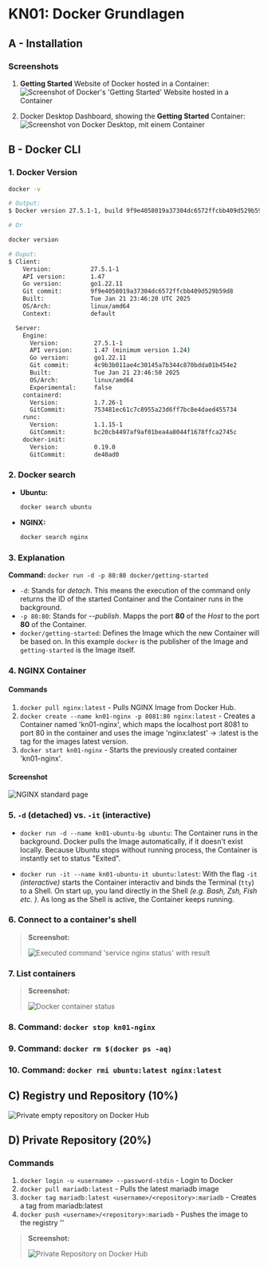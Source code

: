 # KN01: Docker Grundlagen

## A - Installation

### Screenshots

  1. **Getting Started** Website of Docker hosted in a Container:
    ![Screenshot of Docker's 'Getting Started' Website hosted in a Container](/m347-Container/x-resources/01/website.png)

  2. Docker Desktop Dashboard, showing the **Getting Started** Container:
    ![Screenshot von Docker Desktop, mit einem Container](/m347-Container/x-resources/01/desktop.png)

## B - Docker CLI

### 1. Docker Version

  ```sh
  docker -v

  # Output:
  $ Docker version 27.5.1-1, build 9f9e4058019a37304dc6572ffcbb409d529b59d8

  # Or

  docker version

  # Ouput:
  $ Client:
      Version:           27.5.1-1
      API version:       1.47
      Go version:        go1.22.11
      Git commit:        9f9e4058019a37304dc6572ffcbb409d529b59d8
      Built:             Tue Jan 21 23:46:20 UTC 2025
      OS/Arch:           linux/amd64
      Context:           default

    Server:
      Engine:
        Version:          27.5.1-1
        API version:      1.47 (minimum version 1.24)
        Go version:       go1.22.11
        Git commit:       4c9b3b011ae4c30145a7b344c870bdda01b454e2
        Built:            Tue Jan 21 23:46:50 2025
        OS/Arch:          linux/amd64
        Experimental:     false
      containerd:
        Version:          1.7.26-1
        GitCommit:        753481ec61c7c8955a23d6ff7bc8e4daed455734
      runc:
        Version:          1.1.15-1
        GitCommit:        bc20cb4497af9af01bea4a8044f1678ffca2745c
      docker-init:
        Version:          0.19.0
        GitCommit:        de40ad0
  ```

### 2. Docker search

- **Ubuntu:**

  ```sh
  docker search ubuntu
  ```

- **NGINX:**

  ```sh
  docker search nginx
  ```

### 3. Explanation

**Command:** `docker run -d -p 80:80 docker/getting-started`

- `-d`: Stands for *detach*. This means the execution of the command only returns the ID of the started Container and the Container runs in the background.
- `-p 80:80`: Stands for *--publish*. Mapps the port **80** of the *Host* to the port **80** of the Container.
- `docker/getting-started`: Defines the Image which the new Container will be based on. In this example `docker` is the publisher of the Image and `getting-started` is the Image itself.

### 4. NGINX Container

#### Commands

1. `docker pull nginx:latest` - Pulls NGINX Image from Docker Hub.
2. `docker create --name kn01-nginx -p 8081:80 nginx:latest` - Creates a Container named 'kn01-nginx', which maps the localhost port 8081 to port 80 in the container and uses the image 'nginx:latest' -> :latest is the tag for the images latest version.
3. `docker start kn01-nginx` - Starts the previously created container 'kn01-nginx'.

#### Screenshot

![NGINX standard page](/m347-Container/x-resources/01/nginx.png)

### 5. `-d` (detached) vs. `-it` (interactive)

- `docker run -d --name kn01-ubuntu-bg ubuntu`: The Container runs in the background. Docker pulls the Image automatically, if it doesn't exist locally. Because Ubuntu stops without running process, the Container is instantly set to status "Exited".

- `docker run -it --name kn01-ubuntu-it ubuntu:latest`: With the flag `-it` *(interactive)* starts the Container interactiv and binds the Terminal (`tty`) to a Shell. On start up, you land directly in the Shell *(e.g. Bash, Zsh, Fish etc. )*. As long as the Shell is active, the Container keeps running.

### 6. Connect to a container's shell

> **Screenshot:**
>
> ![Executed command 'service nginx status' with result](/m347-Container/x-resources/01/service-nginx-status.png)

### 7. List containers

> **Screenshot:**
>
> ![Docker container status](/m347-Container/x-resources/01/docker-ps-a.png)

### 8. Command: `docker stop kn01-nginx`

### 9. Command: `docker rm $(docker ps -aq)`

### 10. Command: `docker rmi ubuntu:latest nginx:latest`

## C) Registry und Repository (10%)

![Private empty repository on Docker Hub](/m347-Container/x-resources/01/docker-hub.png)

## D) Private Repository (20%)

### Commands

1. `docker login -u <username> --password-stdin` - Login to Docker
2. `docker pull mariadb:latest` - Pulls the latest mariadb image
3. `docker tag mariadb:latest <username>/<repository>:mariadb` - Creates a tag from mariadb:latest
4. `docker push <username>/<repository>:mariadb` - Pushes the image to the registry '<repository>'

> **Screenshot:**
>
> ![Private Repository on Docker Hub](/m347-Container/x-resources/01/docker-hub-repo.png)
